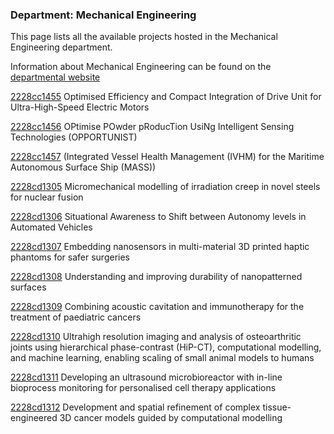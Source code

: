 ### Department: Mechanical Engineering

This page lists all the available projects hosted in the Mechanical Engineering department.

Information about Mechanical Engineering can be found on the [departmental website](https://www.ucl.ac.uk/mechanical-engineering)

[2228cc1455](../projects/2228cc1455.md) Optimised Efficiency and Compact Integration of Drive Unit for Ultra-High-Speed Electric Motors

[2228cc1456](../projects/2228cc1456.md) OPtimise POwder pRoducTion UsiNg Intelligent Sensing Technologies (OPPORTUNIST)

[2228cc1457](..projects/2228cc1457.md) (Integrated Vessel Health Management (IVHM) for the Maritime Autonomous Surface Ship (MASS))

[2228cd1305](../projects/2228cd1305.md) Micromechanical modelling of irradiation creep in novel steels for nuclear fusion

[2228cd1306](../projects/2228cd1306.md) Situational Awareness to Shift between Autonomy levels in Automated Vehicles

[2228cd1307](../projects/2228cd1307.md) Embedding nanosensors in multi-material 3D printed haptic phantoms for safer surgeries

[2228cd1308](../projects/2228cd1308.md) Understanding and improving durability of nanopatterned surfaces

[2228cd1309](../projects/2228cd1309.md) Combining acoustic cavitation and immunotherapy for the treatment of paediatric cancers

[2228cd1310](../projects/2228cd1310.md) Ultrahigh resolution imaging and analysis of osteoarthritic joints using hierarchical phase-contrast (HiP-CT), computational modelling, and machine learning, enabling scaling of small animal models to humans

[2228cd1311](../projects/2228cd1311.md) Developing an ultrasound microbioreactor with in-line bioprocess monitoring for personalised cell therapy applications

[2228cd1312](../projects/2228cd1312.md) Development and spatial refinement of complex tissue-engineered 3D cancer models guided by computational modelling

